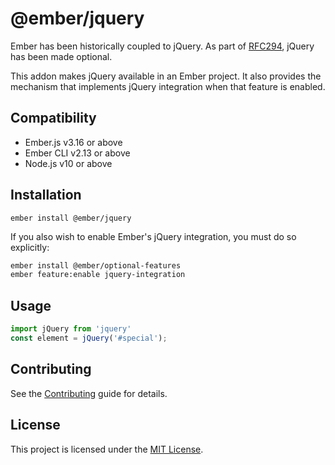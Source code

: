 @ember/jquery
==============================================================================

Ember has been historically coupled to jQuery. As part of 
[RFC294](https://github.com/emberjs/rfcs/blob/master/text/0294-optional-jquery.md#introduce-emberjquery-package),
jQuery has been made optional. 

This addon makes jQuery available in an Ember project. It also provides the mechanism that implements jQuery 
integration when that feature is enabled. 


Compatibility
------------------------------------------------------------------------------

* Ember.js v3.16 or above
* Ember CLI v2.13 or above
* Node.js v10 or above


Installation
------------------------------------------------------------------------------

```
ember install @ember/jquery
```

If you also wish to enable Ember's jQuery integration, you must do so explicitly:

```bash
ember install @ember/optional-features
ember feature:enable jquery-integration
``` 

Usage
------------------------------------------------------------------------------

```js
import jQuery from 'jquery'
const element = jQuery('#special');
```

Contributing
------------------------------------------------------------------------------

See the [Contributing](CONTRIBUTING.md) guide for details.


License
------------------------------------------------------------------------------

This project is licensed under the [MIT License](LICENSE.md).
